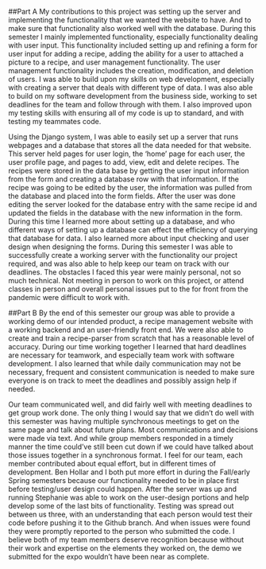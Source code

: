 ##Part A
My contributions to this project was setting up the server and implementing the functionality that we wanted the website to have. And to make sure that functionality also worked well with the database. During this semester I mainly implemented functionality, especially functionality dealing with user input. This functionality included setting up and refining a form for user input for adding a recipe, adding the ability for a user to attached a picture to a recipe, and user management functionality. The user management functionality includes the creation, modification, and deletion of users. I was able to build upon my skills on web development, especially with creating a server that deals with different type of data.  I was also able to build on my software development from the business side, working to set deadlines for the team and follow through with them. I also improved upon my testing skills with ensuring all of my code is up to standard, and with testing my teammates code. 

Using the Django system, I was able to easily set up a server that runs webpages and a database that stores all the data needed for that website. This server held pages for user login, the ‘home’ page for each user, the user profile page, and pages to add, view, edit and delete recipes. The recipes were stored in the data base by getting the user input information from the form and creating a database row with that information. If the recipe was going to be edited by the user, the information was pulled from the database and placed into the form fields. After the user was done editing the server looked for the database entry with the same recipe id and updated the fields in the database with the new information in the form. During this time I learned more about setting up a database, and who different ways of setting up a database can effect the efficiency of querying that database for data. I also learned more about input checking and user design when designing the forms. During this semester I was able to successfully create a working server with the functionality our project required, and was also able to help keep our team on track with our deadlines. The obstacles I faced this year were mainly personal, not so much technical. Not meeting in person to work on this project, or attend classes in person and overall personal issues put to the for front from the pandemic were difficult to work with. 

##Part B
By the end of this semester our group was able to provide a working demo of our intended product, a recipe management website with a working backend and an user-friendly front end. We were also able to create and train a recipe-parser from scratch that has a reasonable level of accuracy. During our time working together I learned that hard deadlines are necessary for teamwork, and especially team work with software development. I also learned that while daily communication may not be necessary, frequent and consistent communication is needed to make sure everyone is on track to meet the deadlines and possibly assign help if needed. 

Our team communicated well, and did fairly well with meeting deadlines to get group work done. The only thing I would say that we didn’t do well with this semester was having multiple synchronous meetings to get on the same page and talk about future plans. Most communications and decisions were made via text. And while group members responded in a timely manner the time could’ve still been cut down if we could have talked about those issues together in a synchronous format. I feel for our team, each member contributed about equal effort, but in different times of development. Ben Hollar and I both put more effort in during the Fall/early Spring semesters because our functionality needed to be in place first before testing/user design could happen. After the server was up and running Stephanie was able to work on the user-design portions and help develop some of the last bits of functionality. Testing was spread out between us three, with an understanding that each person would test their code before pushing it to the Github branch. And when issues were found they were promptly reported to the person who submitted the code. I believe both of my team members deserve recognition because without their work and expertise on the elements they worked on, the demo we submitted for the expo wouldn’t have been near as complete. 
